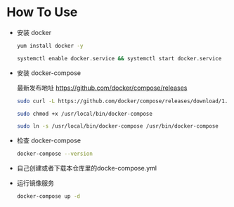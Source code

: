 How To Use
===

- 安装 docker
  ```bash
  yum install docker -y
  
  systemctl enable docker.service && systemctl start docker.service
  ```

- 安装 docker-compose

  最新发布地址 https://github.com/docker/compose/releases

  ```bash
  sudo curl -L https://github.com/docker/compose/releases/download/1.25.4/docker-compose-`uname -s`-`uname -m` -o /usr/local/bin/docker-compose

  sudo chmod +x /usr/local/bin/docker-compose

  sudo ln -s /usr/local/bin/docker-compose /usr/bin/docker-compose
  ```

- 检查 docker-compose

  ```bash
  docker-compose --version
  ```

- 自己创建或者下载本仓库里的docke-compose.yml

- 运行镜像服务
  ```bash
  docker-compose up -d
  ```
